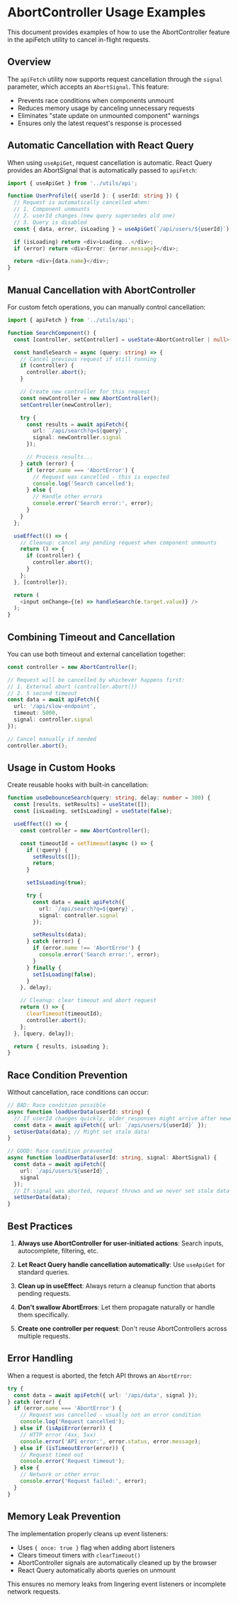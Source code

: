 # AbortController Usage Examples

This document provides examples of how to use the AbortController feature in the apiFetch utility to cancel in-flight requests.

## Overview

The `apiFetch` utility now supports request cancellation through the `signal` parameter, which accepts an `AbortSignal`. This feature:

- Prevents race conditions when components unmount
- Reduces memory usage by canceling unnecessary requests
- Eliminates "state update on unmounted component" warnings
- Ensures only the latest request's response is processed

## Automatic Cancellation with React Query

When using `useApiGet`, request cancellation is automatic. React Query provides an AbortSignal that is automatically passed to `apiFetch`:

```typescript
import { useApiGet } from '../utils/api';

function UserProfile({ userId }: { userId: string }) {
  // Request is automatically cancelled when:
  // 1. Component unmounts
  // 2. userId changes (new query supersedes old one)
  // 3. Query is disabled
  const { data, error, isLoading } = useApiGet(`/api/users/${userId}`);

  if (isLoading) return <div>Loading...</div>;
  if (error) return <div>Error: {error.message}</div>;

  return <div>{data.name}</div>;
}
```

## Manual Cancellation with AbortController

For custom fetch operations, you can manually control cancellation:

```typescript
import { apiFetch } from '../utils/api';

function SearchComponent() {
  const [controller, setController] = useState<AbortController | null>(null);

  const handleSearch = async (query: string) => {
    // Cancel previous request if still running
    if (controller) {
      controller.abort();
    }

    // Create new controller for this request
    const newController = new AbortController();
    setController(newController);

    try {
      const results = await apiFetch({
        url: `/api/search?q=${query}`,
        signal: newController.signal
      });

      // Process results...
    } catch (error) {
      if (error.name === 'AbortError') {
        // Request was cancelled - this is expected
        console.log('Search cancelled');
      } else {
        // Handle other errors
        console.error('Search error:', error);
      }
    }
  };

  useEffect(() => {
    // Cleanup: cancel any pending request when component unmounts
    return () => {
      if (controller) {
        controller.abort();
      }
    };
  }, [controller]);

  return (
    <input onChange={(e) => handleSearch(e.target.value)} />
  );
}
```

## Combining Timeout and Cancellation

You can use both timeout and external cancellation together:

```typescript
const controller = new AbortController();

// Request will be cancelled by whichever happens first:
// 1. External abort (controller.abort())
// 2. 5 second timeout
const data = await apiFetch({
  url: '/api/slow-endpoint',
  timeout: 5000,
  signal: controller.signal
});

// Cancel manually if needed
controller.abort();
```

## Usage in Custom Hooks

Create reusable hooks with built-in cancellation:

```typescript
function useDebounceSearch(query: string, delay: number = 300) {
  const [results, setResults] = useState([]);
  const [isLoading, setIsLoading] = useState(false);

  useEffect(() => {
    const controller = new AbortController();

    const timeoutId = setTimeout(async () => {
      if (!query) {
        setResults([]);
        return;
      }

      setIsLoading(true);

      try {
        const data = await apiFetch({
          url: `/api/search?q=${query}`,
          signal: controller.signal
        });

        setResults(data);
      } catch (error) {
        if (error.name !== 'AbortError') {
          console.error('Search error:', error);
        }
      } finally {
        setIsLoading(false);
      }
    }, delay);

    // Cleanup: clear timeout and abort request
    return () => {
      clearTimeout(timeoutId);
      controller.abort();
    };
  }, [query, delay]);

  return { results, isLoading };
}
```

## Race Condition Prevention

Without cancellation, race conditions can occur:

```typescript
// BAD: Race condition possible
async function loadUserData(userId: string) {
  // If userId changes quickly, older responses might arrive after newer ones
  const data = await apiFetch({ url: `/api/users/${userId}` });
  setUserData(data); // Might set stale data!
}

// GOOD: Race condition prevented
async function loadUserData(userId: string, signal: AbortSignal) {
  const data = await apiFetch({
    url: `/api/users/${userId}`,
    signal
  });
  // If signal was aborted, request throws and we never set stale data
  setUserData(data);
}
```

## Best Practices

1. **Always use AbortController for user-initiated actions**: Search inputs, autocomplete, filtering, etc.

2. **Let React Query handle cancellation automatically**: Use `useApiGet` for standard queries.

3. **Clean up in useEffect**: Always return a cleanup function that aborts pending requests.

4. **Don't swallow AbortErrors**: Let them propagate naturally or handle them specifically.

5. **Create one controller per request**: Don't reuse AbortControllers across multiple requests.

## Error Handling

When a request is aborted, the fetch API throws an `AbortError`:

```typescript
try {
  const data = await apiFetch({ url: '/api/data', signal });
} catch (error) {
  if (error.name === 'AbortError') {
    // Request was cancelled - usually not an error condition
    console.log('Request cancelled');
  } else if (isApiError(error)) {
    // HTTP error (4xx, 5xx)
    console.error('API error:', error.status, error.message);
  } else if (isTimeoutError(error)) {
    // Request timed out
    console.error('Request timeout');
  } else {
    // Network or other error
    console.error('Request failed:', error);
  }
}
```

## Memory Leak Prevention

The implementation properly cleans up event listeners:

- Uses `{ once: true }` flag when adding abort listeners
- Clears timeout timers with `clearTimeout()`
- AbortController signals are automatically cleaned up by the browser
- React Query automatically aborts queries on unmount

This ensures no memory leaks from lingering event listeners or incomplete network requests.

